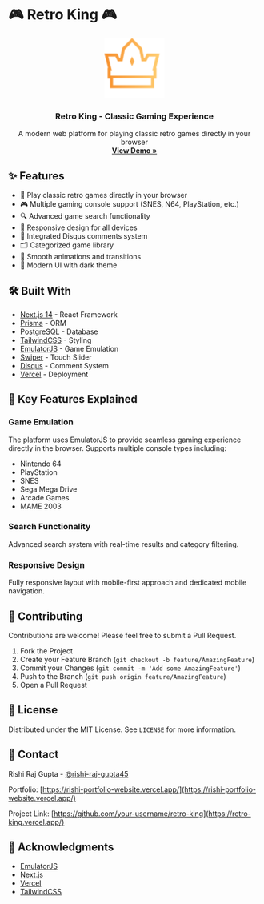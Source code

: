 # 🎮 Retro King 🎮

<div align="center">
  <img src="/public/logo.svg" alt="Retro King Logo" width="120" />
  <h3 align="center">Retro King - Classic Gaming Experience</h3>
  <p align="center">
    A modern web platform for playing classic retro games directly in your browser
    <br />
    <a href="https://retro-king.vercel.app"><strong>View Demo »</strong></a>
    <br />
   
  </p>
</div>

## ✨ Features

- 🎯 Play classic retro games directly in your browser
- 🎮 Multiple gaming console support (SNES, N64, PlayStation, etc.)
- 🔍 Advanced game search functionality
- 📱 Responsive design for all devices
- 💬 Integrated Disqus comments system
- 🗂️ Categorized game library
- 🌊 Smooth animations and transitions
- 🎨 Modern UI with dark theme

## 🛠️ Built With

- [Next.js 14](https://nextjs.org/) - React Framework
- [Prisma](https://www.prisma.io/) - ORM
- [PostgreSQL](https://www.postgresql.org/) - Database
- [TailwindCSS](https://tailwindcss.com/) - Styling
- [EmulatorJS](https://emulatorjs.org/) - Game Emulation
- [Swiper](https://swiperjs.com/) - Touch Slider
- [Disqus](https://disqus.com/) - Comment System
- [Vercel](https://vercel.com) - Deployment

## 🎯 Key Features Explained

### Game Emulation

The platform uses EmulatorJS to provide seamless gaming experience directly in the browser. Supports multiple console types including:

- Nintendo 64
- PlayStation
- SNES
- Sega Mega Drive
- Arcade Games
- MAME 2003

### Search Functionality

Advanced search system with real-time results and category filtering.

### Responsive Design

Fully responsive layout with mobile-first approach and dedicated mobile navigation.

## 🤝 Contributing

Contributions are welcome! Please feel free to submit a Pull Request.

1. Fork the Project
2. Create your Feature Branch (`git checkout -b feature/AmazingFeature`)
3. Commit your Changes (`git commit -m 'Add some AmazingFeature'`)
4. Push to the Branch (`git push origin feature/AmazingFeature`)
5. Open a Pull Request

## 📝 License

Distributed under the MIT License. See `LICENSE` for more information.

## 👤 Contact

Rishi Raj Gupta - [@rishi-raj-gupta45](https://www.linkedin.com/in/rishi-raj-gupta45/)

Portfolio: [https://rishi-portfolio-website.vercel.app/](https://rishi-portfolio-website.vercel.app/)

Project Link: [https://github.com/your-username/retro-king](https://retro-king.vercel.app/)

## 🙏 Acknowledgments

- [EmulatorJS](https://emulatorjs.org/)
- [Next.js](https://nextjs.org/)
- [Vercel](https://vercel.com)
- [TailwindCSS](https://tailwindcss.com/)
